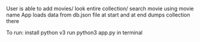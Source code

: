 User is able to add movies/ look entire collection/ search movie using movie name
App loads data from db.json file at start and at end dumps collection there

To run: install python v3 
        run python3 app.py in terminal